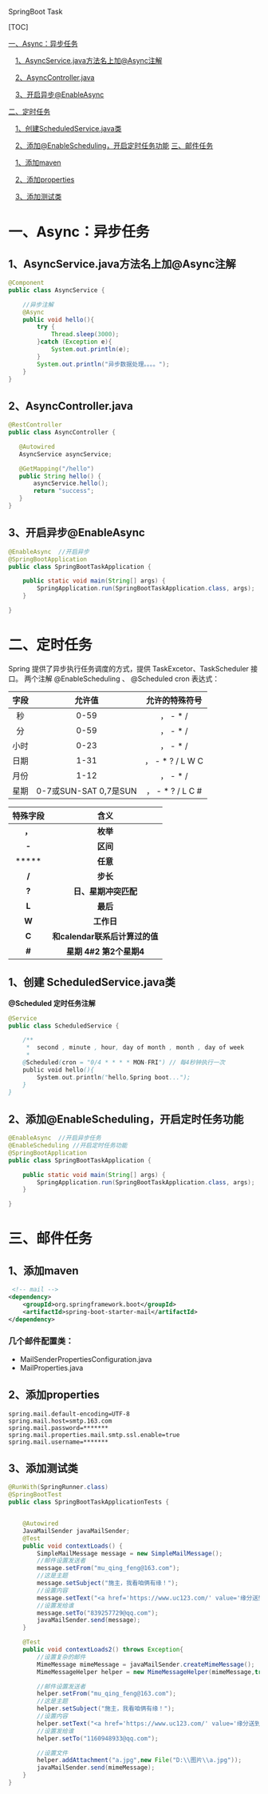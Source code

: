 SpringBoot Task



[TOC]


[一、Async：异步任务](#一、Async：异步任务)

　[1、AsyncService.java方法名上加@Async注解](#1、AsyncService.java方法名上加@Async注解)

　[2、AsyncController.java](#2、AsyncController.java)

　[3、开启异步@EnableAsync](#3、开启异步@EnableAsync)
    
[二、定时任务](#二、定时任务)

　[1、创建ScheduledService.java类](#1、创建ScheduledService.java类)

　[2、添加@EnableScheduling，开启定时任务功能](#2、添加@EnableScheduling，开启定时任务功能)
[三、邮件任务](#三、邮件任务)

　[1、添加maven](#1、添加maven)

　[2、添加properties](#2、添加properties)

　[3、添加测试类](#3、添加测试类)
    



# 一、Async：异步任务
## 1、AsyncService.java方法名上加@Async注解

```java
@Component
public class AsyncService {

    //异步注解
    @Async
    public void hello(){
        try {
            Thread.sleep(3000);
        }catch (Exception e){
            System.out.println(e);
        }
        System.out.println("异步数据处理。。。。");
    }
}
```
## 2、AsyncController.java

```java
@RestController
public class AsyncController {

   @Autowired
   AsyncService asyncService;

   @GetMapping("/hello")
   public String hello() {
       asyncService.hello();
       return "success";
   }
}
```

## 3、开启异步@EnableAsync

```java
@EnableAsync  //开启异步
@SpringBootApplication
public class SpringBootTaskApplication {

    public static void main(String[] args) {
        SpringApplication.run(SpringBootTaskApplication.class, args);
    }

}
```

# 二、定时任务

Spring 提供了异步执行任务调度的方式，提供 TaskExcetor、TaskScheduler 接口。
两个注解 @EnableScheduling 、 @Scheduled
cron 表达式：

| 字段 |        允许值         |  允许的特殊符号  |
| :--: | :-------------------: | :--------------: |
|  秒  |         0-59          |     ， - * /     |
|  分  |         0-59          |     ， - * /     |
| 小时 |         0-23          |     ， - * /     |
| 日期 |         1-31          | ， - * ? / L W C |
| 月份 |         1-12          |     ， - * /     |
| 星期 | 0-7或SUN-SAT 0,7是SUN | ， - * ? / L C # |

| 特殊字段 |              含义              |
| :------: | :----------------------------: |
|  **，**  |            **枚举**            |
|  **-**   |            **区间**            |
|  *****   |            **任意**            |
|  **/**   |            **步长**            |
|  **?**   |      **日、星期冲突匹配**      |
|  **L**   |            **最后**            |
|  **W**   |           **工作日**           |
|  **C**   | **和calendar联系后计算过的值** |
|  **#**   |    **星期 4#2 第2个星期4**     |

## 1、创建 ScheduledService.java类

**@Scheduled  定时任务注解**

```java
@Service
public class ScheduledService {

    /**
     *  second , minute , hour, day of month , month , day of week
     *
    @Scheduled(cron = "0/4 * * * * MON-FRI") // 每4秒钟执行一次
    public void hello(){
        System.out.println("hello,Spring boot...");
    }
}
```

## 2、添加@EnableScheduling，开启定时任务功能

```java
@EnableAsync  //开启异步任务
@EnableScheduling //开启定时任务功能
@SpringBootApplication
public class SpringBootTaskApplication {

    public static void main(String[] args) {
        SpringApplication.run(SpringBootTaskApplication.class, args);
    }

}
```

# 三、邮件任务
## 1、添加maven
```xml
 <!-- mail -->
<dependency>
    <groupId>org.springframework.boot</groupId>
    <artifactId>spring-boot-starter-mail</artifactId>
</dependency>
```
### 几个邮件配置类： 
  - MailSenderPropertiesConfiguration.java 
  - MailProperties.java

## 2、添加properties
```properties
spring.mail.default-encoding=UTF-8
spring.mail.host=smtp.163.com
spring.mail.password=*******
spring.mail.properties.mail.smtp.ssl.enable=true
spring.mail.username=*******
```

## 3、添加测试类
```java
@RunWith(SpringRunner.class)
@SpringBootTest
public class SpringBootTaskApplicationTests {


    @Autowired
    JavaMailSender javaMailSender;
    @Test
    public void contextLoads() {
        SimpleMailMessage message = new SimpleMailMessage();
        //邮件设置发送者
        message.setFrom("mu_qing_feng@163.com");
        //这是主题
        message.setSubject("施主，我看咱俩有缘！");
        //设置内容
        message.setText("<a href='https://www.uc123.com/' value='缘分送到，勿念！'>缘分送到，勿念！</a>");
        //设置发给谁
        message.setTo("839257729@qq.com");
        javaMailSender.send(message);
    }

    @Test
    public void contextLoads2() throws Exception{
        //设置复杂的邮件
        MimeMessage mimeMessage = javaMailSender.createMimeMessage();
        MimeMessageHelper helper = new MimeMessageHelper(mimeMessage,true);

        //邮件设置发送者
        helper.setFrom("mu_qing_feng@163.com");
        //这是主题
        helper.setSubject("施主，我看咱俩有缘！");
        //设置内容
        helper.setText("<a href='https://www.uc123.com/' value='缘分送到，勿念！'>缘分送到，勿念！</a>");
        //设置发给谁
        helper.setTo("1160948933@qq.com");

        //设置文件
        helper.addAttachment("a.jpg",new File("D:\\图片\\a.jpg"));
        javaMailSender.send(mimeMessage);
    }
}
```

